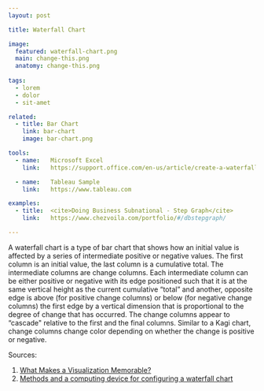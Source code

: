 ```yaml
---
layout: post

title: Waterfall Chart

image:
  featured: waterfall-chart.png
  main: change-this.png
  anatomy: change-this.png
  
tags:
  - lorem
  - dolor
  - sit-amet

related:
  - title: Bar Chart
    link: bar-chart
    image: bar-chart.png

tools:
  - name:   Microsoft Excel
    link:   https://support.office.com/en-us/article/create-a-waterfall-chart-8de1ece4-ff21-4d37-acd7-546f5527f185

  - name:   Tableau Sample
    link:   https://www.tableau.com

examples:
  - title:  <cite>Doing Business Subnational - Step Graph</cite>
    link:   https://www.chezvoila.com/portfolio/#/dbstepgraph/

---
```


A waterfall chart is a type of bar chart that shows how an initial value is affected by a series of intermediate positive or negative values. The first column is an initial value, the last column is a cumulative total. The intermediate columns are change columns. Each intermediate column can be either positive or negative with its edge positioned such that it is at the same vertical height as the current cumulative “total” and another, opposite edge is above (for positive change columns) or below (for negative change columns) the first edge by a vertical dimension that is proportional to the degree of change that has occurred. The change columns appear to “cascade" relative to the first and the final columns. Similar to a Kagi chart, change columns change color depending on whether the change is positive or negative.


Sources:
1. [What Makes a Visualization Memorable?](http://cvcl.mit.edu/papers/Borkin_etal_MemorableVisualization_TVCG2013.pdf)
2. [Methods and a computing device for configuring a waterfall chart](https://patents.google.com/patent/US9122668B1/en)